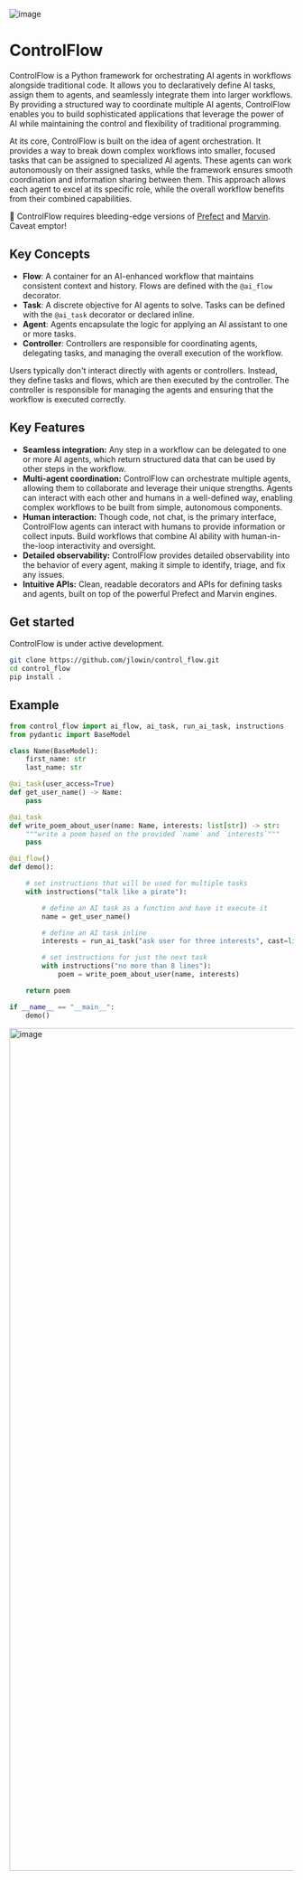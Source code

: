 ![image](https://github.com/jlowin/ControlFlow/assets/153965/9465c321-6b3f-4a6f-af88-f7e3c250fb31)

# ControlFlow

ControlFlow is a Python framework for orchestrating AI agents in workflows alongside traditional code. It allows you to declaratively define AI tasks, assign them to agents, and seamlessly integrate them into larger workflows. By providing a structured way to coordinate multiple AI agents, ControlFlow enables you to build sophisticated applications that leverage the power of AI while maintaining the control and flexibility of traditional programming.

At its core, ControlFlow is built on the idea of agent orchestration. It provides a way to break down complex workflows into smaller, focused tasks that can be assigned to specialized AI agents. These agents can work autonomously on their assigned tasks, while the framework ensures smooth coordination and information sharing between them. This approach allows each agent to excel at its specific role, while the overall workflow benefits from their combined capabilities.

🚨 ControlFlow requires bleeding-edge versions of [Prefect](https://github.com/prefecthq/prefect) and [Marvin](https://github.com/prefecthq/marvin). Caveat emptor!

## Key Concepts

- **Flow**: A container for an AI-enhanced workflow that maintains consistent context and history. Flows are defined with the `@ai_flow` decorator.
- **Task**: A discrete objective for AI agents to solve. Tasks can be defined with the `@ai_task` decorator or declared inline.
- **Agent**: Agents encapsulate the logic for applying an AI assistant to one or more tasks.
- **Controller**: Controllers are responsible for coordinating agents, delegating tasks, and managing the overall execution of the workflow.

Users typically don't interact directly with agents or controllers. Instead, they define tasks and flows, which are then executed by the controller. The controller is responsible for managing the agents and ensuring that the workflow is executed correctly.

## Key Features

- **Seamless integration:** Any step in a workflow can be delegated to one or more AI agents, which return structured data that can be used by other steps in the workflow.
- **Multi-agent coordination:** ControlFlow can orchestrate multiple agents, allowing them to collaborate and leverage their unique strengths. Agents can interact with each other and humans in a well-defined way, enabling complex workflows to be built from simple, autonomous components.
- **Human interaction:** Though code, not chat, is the primary interface, ControlFlow agents can interact with humans to provide information or collect inputs. Build workflows that combine AI ability with human-in-the-loop interactivity and oversight.
- **Detailed observability:** ControlFlow provides detailed observability into the behavior of every agent, making it simple to identify, triage, and fix any issues.
- **Intuitive APIs:** Clean, readable decorators and APIs for defining tasks and agents, built on top of the powerful Prefect and Marvin engines.

## Get started

ControlFlow is under active development.

```bash
git clone https://github.com/jlowin/control_flow.git
cd control_flow
pip install .
```

## Example

```python
from control_flow import ai_flow, ai_task, run_ai_task, instructions
from pydantic import BaseModel

class Name(BaseModel):
    first_name: str
    last_name: str

@ai_task(user_access=True)
def get_user_name() -> Name:
    pass

@ai_task
def write_poem_about_user(name: Name, interests: list[str]) -> str:
    """write a poem based on the provided `name` and `interests`"""
    pass

@ai_flow()
def demo():

    # set instructions that will be used for multiple tasks
    with instructions("talk like a pirate"):

        # define an AI task as a function and have it execute it
        name = get_user_name()

        # define an AI task inline
        interests = run_ai_task("ask user for three interests", cast=list[str], user_access=True)

        # set instructions for just the next task
        with instructions("no more than 8 lines"):
            poem = write_poem_about_user(name, interests)

    return poem

if __name__ == "__main__":
    demo()
```

<img width="1491" alt="image" src="https://github.com/jlowin/ControlFlow/assets/153965/d436de8d-f5c8-4ef2-a281-221b8abebd1f">